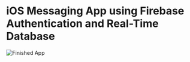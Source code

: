 # iOS Messaging App using Firebase Authentication and Real-Time Database

![Finished App](https://github.com/londonappbrewery/Images/blob/master/Flash%20Chat.gif)

